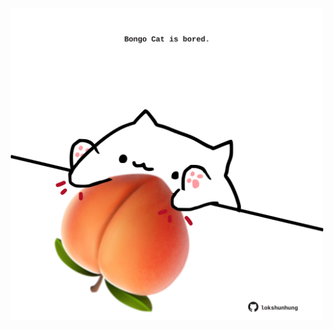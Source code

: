 <!-- built at 23/09/2021, 16:03:12 UTC -->
<p align="center">
  <img width="500" height="500" src="./ReadmeImage.svg">
</p>
